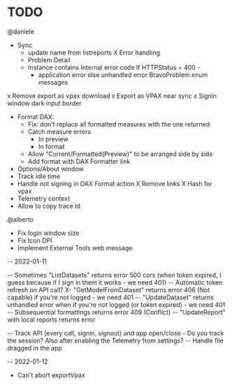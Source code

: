 # TODO

@daniele
- Sync
    - update name from listreports
X Error handling
    - Problem Detail
    - Instance contains Internal error code
    If HTTPStatus = 400 -
         - application error
    else
        unhandled error
    BravoProblem enum messages

x Remove export as vpax download
x Export as VPAX near sync
x Signin window dark input border
- Format DAX:
    - Fix: don't replace all formatted measures with the one returned
    - Catch measure errors
        - In preview
        - In format
    - Allow "Current/Formatted(Preview)" to be arranged side by side
    - Add format with DAX Formatter link 
- Options/About window
- Track idle time
- Handle not signing in DAX Format action
X Remove links
X Hash for vpax
- Telemetry context
- Allow to copy trace id

@alberto
- Fix login window size
- Fix Icon DPI
- Implement External Tools web message

-- 2022-01-11

-- Sometimes "ListDatasets" returns error 500 cors (when token expired, I guess because if I sign in them it works - we need 401)
-- Automatic token refresh on API call?
X- "GetModelFromDataset" returns error 406 (Not capable) if you're not logged - we need 401
-- "UpdateDataset" returns unhandled error when if you're not logged (or token expired) - we need 401
-- Subsequential formattings returns error 409 (Conflict)
-- "UpdateReport" with local reports returns error

-- Track API (every call, signin, signout) and app open/close
    - Do you track the session? Also after enabling the Telemetry from settings?
-- Handle file dragged in the app

-- 2022-01-12

- Can't abort exportVpax
